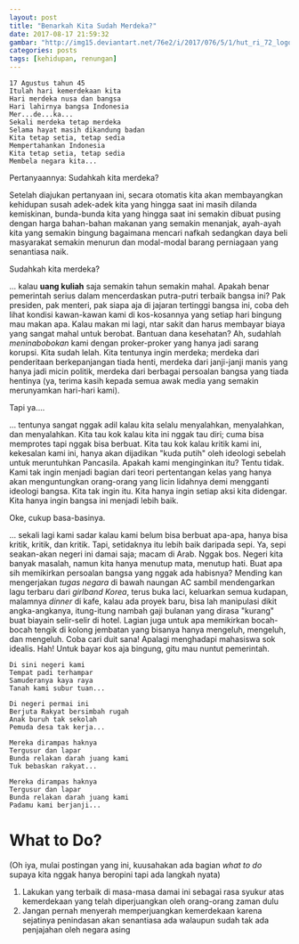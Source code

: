 ```yaml
---
layout: post
title: "Benarkah Kita Sudah Merdeka?"
date: 2017-08-17 21:59:32
gambar: "http://img15.deviantart.net/76e2/i/2017/076/5/1/hut_ri_72_logo__text_indonesia_pasti_bisa__by_imahkudesain-db2oh0g.jpg"
categories: posts
tags: [kehidupan, renungan]
---
```


```teks
17 Agustus tahun 45
Itulah hari kemerdekaan kita
Hari merdeka nusa dan bangsa
Hari lahirnya bangsa Indonesia
Mer...de...ka...
Sekali merdeka tetap merdeka
Selama hayat masih dikandung badan
Kita tetap setia, tetap sedia
Mempertahankan Indonesia
Kita tetap setia, tetap sedia
Membela negara kita...
```

Pertanyaannya: Sudahkah kita merdeka?

Setelah diajukan pertanyaan ini, secara otomatis kita akan membayangkan kehidupan susah adek-adek kita yang hingga saat ini masih dilanda kemiskinan, bunda-bunda kita yang hingga saat ini semakin dibuat pusing dengan harga bahan-bahan makanan yang semakin menanjak, ayah-ayah kita yang semakin bingung bagaimana mencari nafkah sedangkan daya beli masyarakat semakin menurun dan modal-modal barang perniagaan yang senantiasa naik.

Sudahkah kita merdeka?

... kalau __uang kuliah__ saja semakin tahun semakin mahal. Apakah benar pemerintah serius dalam mencerdaskan putra-putri terbaik bangsa ini? Pak presiden, pak menteri, pak siapa aja di jajaran tertinggi bangsa ini, coba deh lihat kondisi kawan-kawan kami di kos-kosannya yang setiap hari bingung mau makan apa. Kalau makan mi lagi, ntar sakit dan harus membayar biaya yang sangat mahal untuk berobat. Bantuan dana kesehatan? Ah, sudahlah _meninabobokan_ kami dengan proker-proker yang hanya jadi sarang korupsi. Kita sudah lelah. Kita tentunya ingin merdeka; merdeka dari penderitaan berkepanjangan tiada henti, merdeka dari janji-janji manis yang hanya jadi micin politik, merdeka dari berbagai persoalan bangsa yang tiada hentinya (ya, terima kasih kepada semua awak media yang semakin merunyamkan hari-hari kami).

Tapi ya....

... tentunya sangat nggak adil kalau kita selalu menyalahkan, menyalahkan, dan menyalahkan. Kita tau kok kalau kita ini nggak tau diri; cuma bisa memprotes tapi nggak bisa berbuat. Kita tau kok kalau kritik kami ini, kekesalan kami ini, hanya akan dijadikan "kuda putih" oleh ideologi sebelah untuk meruntuhkan Pancasila. Apakah kami menginginkan itu? Tentu tidak. Kami tak ingin menjadi bagian dari teori pertentangan kelas yang hanya akan menguntungkan orang-orang yang licin lidahnya demi mengganti ideologi bangsa. Kita tak ingin itu. Kita hanya ingin setiap aksi kita didengar. Kita hanya ingin bangsa ini menjadi lebih baik.

Oke, cukup basa-basinya.

... sekali lagi kami sadar kalau kami belum bisa berbuat apa-apa, hanya bisa kritik, kritik, dan kritik. Tapi, setidaknya itu lebih baik daripada sepi. Ya, sepi seakan-akan negeri ini damai saja; macam di Arab. Nggak bos. Negeri kita banyak masalah, namun kita hanya menutup mata, menutup hati. Buat apa sih memikirkan persoalan bangsa yang nggak ada habisnya? Mending kan mengerjakan _tugas negara_ di bawah naungan AC sambil mendengarkan lagu terbaru dari _girlband Korea_, terus buka laci, keluarkan semua kudapan, malamnya _dinner_ di kafe, kalau ada proyek baru, bisa lah manipulasi dikit angka-angkanya, itung-itung nambah gaji bulanan yang dirasa "kurang" buat biayain selir-selir di hotel. Lagian juga untuk apa memikirkan bocah-bocah tengik di kolong jembatan yang bisanya hanya mengeluh, mengeluh, dan mengeluh. Coba cari duit sana! Apalagi menghadapi mahasiswa sok idealis. Hah! Untuk bayar kos aja bingung, gitu mau nuntut pemerintah.

```teks
Di sini negeri kami
Tempat padi terhampar
Samuderanya kaya raya
Tanah kami subur tuan...

Di negeri permai ini
Berjuta Rakyat bersimbah rugah
Anak buruh tak sekolah
Pemuda desa tak kerja...

Mereka dirampas haknya
Tergusur dan lapar
Bunda relakan darah juang kami
Tuk bebaskan rakyat...

Mereka dirampas haknya
Tergusur dan lapar
Bunda relakan darah juang kami
Padamu kami berjanji...
```

# What to Do?

(Oh iya, mulai postingan yang ini, kuusahakan ada bagian _what to do_ supaya kita nggak hanya beropini tapi ada langkah nyata)

1. Lakukan yang terbaik di masa-masa damai ini sebagai rasa syukur atas kemerdekaan yang telah diperjuangkan oleh orang-orang zaman dulu
2. Jangan pernah menyerah memperjuangkan kemerdekaan karena sejatinya penindasan akan senantiasa ada walaupun sudah tak ada penjajahan oleh negara asing